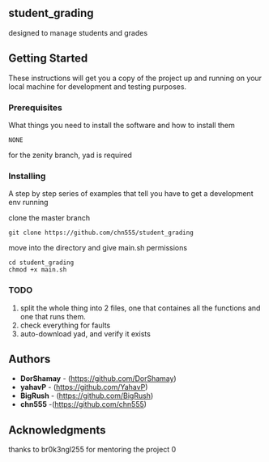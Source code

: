 ## student_grading

designed to manage students and grades

## Getting Started

These instructions will get you a copy of the project up and running on your local machine for development and testing purposes.

### Prerequisites

What things you need to install the software and how to install them

```
NONE
```
for the zenity branch, yad is required

### Installing

A step by step series of examples that tell you have to get a development env running

clone the master branch

```
git clone https://github.com/chn555/student_grading
```

move into the directory and give main.sh permissions

```
cd student_grading
chmod +x main.sh
```


### TODO
1. split the whole thing into 2 files, one that containes all the functions and one that runs them.
2. check everything for faults
3. auto-download yad, and verify it exists




##
## Authors

* **DorShamay** - (https://github.com/DorShamay)
* **yahavP** - (https://github.com/YahavP)
* **BigRush** - (https://github.com/BigRush)
* **chn555** -(https://github.com/chn555)



## Acknowledgments

thanks to br0k3ngl255 for mentoring the project
0
